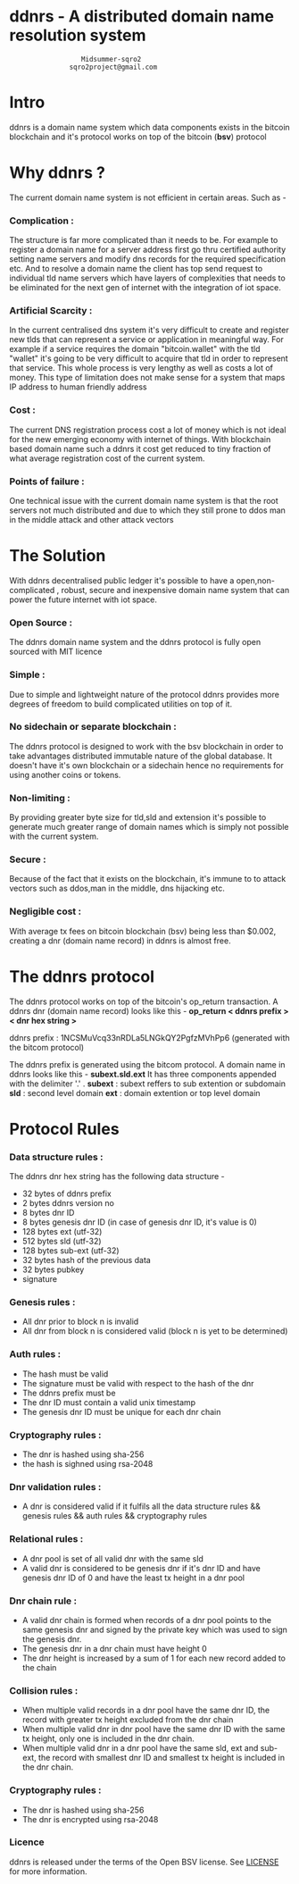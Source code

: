 
# ddnrs - A distributed domain name resolution system

                      Midsummer-sqro2
                   sqro2project@gmail.com




# Intro

ddnrs is a domain name system which data components exists in the bitcoin blockchain and it's protocol works on top of the bitcoin (**bsv**) protocol 

# Why ddnrs ? 

The current domain name system is not efficient in certain areas. Such as - 

###  Complication : 
The structure is far more complicated than it needs to be. For example to register a domain name for a server address first go thru certified authority setting name servers and modify dns records for the required specification etc. And to resolve a domain name the client has top send request to individual tld name servers which have layers of complexities that needs to be eliminated for the next gen of internet with the integration of iot space.


### Artificial Scarcity :
In the current centralised dns system it's very difficult to create and register new tlds that can represent a service or application in meaningful way. For example if a  service requires the domain "bitcoin.wallet" with the tld "wallet" it's going to be very difficult to acquire that tld in order to represent that service. This whole process is very lengthy as well as costs a lot of money. This type of limitation does not make sense for a system that maps IP address to human friendly address

### Cost :
The current DNS registration process cost a lot of money which is not ideal for the new emerging economy with internet of things. With blockchain based domain name such a ddnrs it cost get reduced to tiny fraction of what average registration cost of the current system.

### Points of failure : 
One technical issue with the current domain name system is that the root servers not much distributed and due to which they still prone to ddos man in the middle attack and other attack vectors


# The Solution

With ddnrs decentralised public ledger it's possible to have a open,non-complicated , robust, secure and inexpensive domain name system that can power the future internet with iot space.

### Open Source :
The ddnrs domain name system and the ddnrs protocol is fully open sourced with MIT licence 

### Simple : 
Due to simple and lightweight nature of the  protocol ddnrs provides more degrees of freedom to build complicated utilities on top of it.

### No sidechain or separate blockchain :
The ddnrs protocol is designed to work with the bsv blockchain in order to take advantages distributed immutable nature of the global database. It doesn't have it's own blockchain or  a sidechain hence no requirements for using another coins or tokens. 

### Non-limiting :
By providing greater byte size for tld,sld and extension it's possible to generate much greater range of domain names which is simply not possible with the current system.

### Secure :
Because of the fact that it exists on the blockchain, it's immune to to attack vectors such as ddos,man in the middle, dns hijacking etc.

### Negligible cost : 
With average tx fees on bitcoin blockchain (bsv) being less than $0.002, creating a dnr (domain name record) in ddnrs is almost free.


# The ddnrs protocol

The ddnrs protocol works on top of the bitcoin's op_return transaction. A ddnrs dnr (domain name record) looks like this -
**op_return < ddnrs prefix > < dnr hex string >**

ddnrs prefix : 1NCSMuVcq33nRDLa5LNGkQY2PgfzMVhPp6 (generated with the bitcom protocol)

The ddnrs prefix is generated using the bitcom protocol.
A domain name in ddnrs looks like this -
**subext.sld.ext**
It has three components appended with the delimiter '.' .
**subext** : subext reffers to sub extention or subdomain
**sld**        : second level domain
**ext**       : domain extention or top level domain

# Protocol Rules 

### Data structure rules :
The ddnrs dnr hex string has the following data structure -

  * 32 bytes of ddnrs prefix
  * 2 bytes ddnrs version no
  * 8 bytes dnr ID
  * 8 bytes genesis dnr ID (in case of genesis dnr ID, it's value is 0)
  * 128 bytes ext (utf-32)
  * 512 bytes sld (utf-32)
  * 128 bytes sub-ext (utf-32)
  * 32 bytes hash of the previous data
  * 32 bytes pubkey
  * signature 
  
### Genesis rules : 
  * All dnr prior to block n is invalid
  * All dnr from block n is considered valid
    (block n is yet to be determined)

### Auth rules : 
   * The hash must be valid
   * The signature must be valid with respect to the hash of the dnr
   * The ddnrs prefix must be 
   * The dnr ID must contain a valid unix timestamp
   * The genesis dnr ID must be unique for each dnr chain

### Cryptography rules : 
   * The dnr is hashed using sha-256
   * the hash is sighned using rsa-2048

### Dnr validation rules : 
   * A dnr is considered valid if it fulfils all the data structure rules && genesis rules && auth rules && cryptography rules
 
### Relational rules : 

   * A dnr pool is set of all valid dnr with the same sld
   * A valid dnr is considered to be genesis dnr if it's dnr ID and have genesis dnr ID of 0 and have the least tx height in a dnr pool

### Dnr chain rule :
* A valid dnr chain is formed when records of a dnr pool points to the same genesis dnr and signed by the private key which was used to sign the genesis dnr.
* The genesis dnr in a dnr chain must have height 0
* The dnr height is increased by a sum of 1 for each new record added to the chain

### Collision rules : 
 * When multiple valid records in a dnr pool have the same dnr ID, the record with greater tx height excluded from the dnr chain
 * When multiple valid dnr in dnr pool have the same dnr ID with the same tx height, only one is included in the dnr chain.
 * When multiple valid dnr in a dnr pool have the same sld, ext and sub-ext, the record with smallest dnr ID and smallest tx height is included in the dnr chain.

### Cryptography rules : 

 * The dnr is hashed using sha-256
 * The dnr is encrypted using rsa-2048




### Licence 

ddnrs is released under the terms of the Open BSV license. See [LICENSE](https://github.com/midsummer-sqro2/ddnrs/blob/master/LICENCE) for more information.
